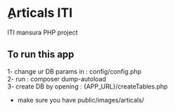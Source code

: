 # ِArticals ITI
ITI mansura PHP project


## To run this app
1- change ur DB params in : config/config.php 
<br>
2- run : composer dump-autoload
<br>
3- create DB by opening : {APP_URL}/createTables.php

- make sure you have public/images/articals/ 
